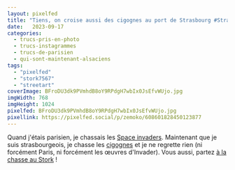 ```yaml
---
layout: pixelfed
title: "Tiens, on croise aussi des cigognes au port de Strasbourg #StraNBike #Strasbourg #streetart #strok7567"
date:   2023-09-17
categories: 
  - trucs-pris-en-photo
  - trucs-instagrammes
  - trucs-de-parisien
  - qui-sont-maintenant-alsaciens
tags: 
  - "pixelfed"
  - "stork7567"
  - "streetart"
coverImage: BFroDU3dk9PVmhdB8oY9RPdgH7wbIx0JsEfvWUjo.jpg
imgWidth: 768
imgHeight: 1024
pixelfed: BFroDU3dk9PVmhdB8oY9RPdgH7wbIx0JsEfvWUjo.jpg
pixellink: https://pixelfed.social/p/zemoko/608601828450123877
---
```


Quand j'étais parisien, je chassais les [Space invaders](http://sitofotos.6x8.org/index.php?/category/2). Maintenant que je suis strasbourgeois, je chasse les [cigognes](https://www.6x8.org/tag/stork7567/) et je ne regrette rien (ni forcément Paris, ni forcément les œuvres d'Invader). Vous aussi, partez [à la chasse au Stork](https://www.6x8.org/2019/11/a-la-chasse-au-stork/) !